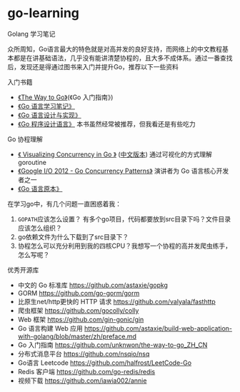 # go-learning
Golang 学习笔记

众所周知，Go语言最大的特色就是对高并发的良好支持，而网络上的中文教程基本都是在讲基础语法，几乎没有能讲清楚协程的，且大多不成体系。通过一番查找后，发现还是得通过图书来入门并提升Go，推荐以下一些资料

入门书籍
- [《The Way to Go》](https://github.com/unknwon/the-way-to-go_ZH_CN)(《Go 入门指南》)
- [《Go 语言学习笔记》](https://book.douban.com/subject/26832468/)
- [《Go 语言设计与实现》](https://draveness.me/golang/)
- [《Go 程序设计语言》](https://book.douban.com/subject/27044219/) 本书虽然经常被推荐，但我看还是有些吃力

Go 协程理解
- [《 Visualizing Concurrency in Go 》](https://divan.dev/posts/go_concurrency_visualize/) ([中文版本](https://learnku.com/go/t/39490)) 通过可视化的方式理解 goroutine
- [《Google I/O 2012 - Go Concurrency Patterns》](https://www.youtube.com/watch?v=f6kdp27TYZs) 演讲者为 Go 语言核心开发者之一
- [《Go 语言原本》](https://github.com/golang-design/under-the-hood)


在学习go中，有几个问题一直困惑着我：
1. `GOPATH`应该怎么设置？ 有多个go项目，代码都要放到src目录下吗？文件目录应该怎么组织？
2. go依赖文件为什么下载到了src目录下？
3. 协程怎么可以充分利用到我的四核CPU？我想写一个协程的高并发爬虫练手，怎么写呢？


优秀开源库
- 中文的 Go 标准库 https://github.com/astaxie/gopkg
- GORM https://github.com/go-gorm/gorm
- 比原生net/http更快的 HTTP 请求 https://github.com/valyala/fasthttp
- 爬虫框架 https://github.com/gocolly/colly
- Web 框架 https://github.com/gin-gonic/gin
- Go 语言构建 Web 应用 https://github.com/astaxie/build-web-application-with-golang/blob/master/zh/preface.md
- Go 入门指南 https://github.com/unknwon/the-way-to-go_ZH_CN
- 分布式消息平台 https://github.com/nsqio/nsq
- Go语言 Leetcode https://github.com/halfrost/LeetCode-Go
- Redis 客户端 https://github.com/go-redis/redis
- 视频下载 https://github.com/iawia002/annie